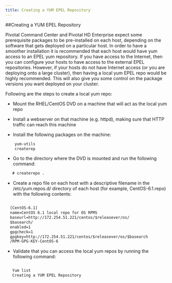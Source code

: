 ```yaml
---
title: Creating a YUM EPEL Repository 
---
```


##Creating a YUM EPEL Repository


Pivotal Command Center and Pivotal HD Enterprise expect some prerequisite
packages to be pre-installed on each host, depending on the software that gets
deployed on a particular host. In order to have a smoother installation it is
recommended that each host would have yum access to an EPEL yum repository. If
you have access to the Internet, then you can configure your hosts to have access to
the external EPEL repositories. However, if your hosts do not have Internet access (or
you are deploying onto a large cluster), then having a local yum EPEL repo would be
highly recommended. This will also give you some control on the package versions
you want deployed on your cluster.

Following are the steps to create a local yum repo:

* Mount the RHEL/CentOS DVD on a machine that will act as the local yum repo

* Install a webserver on that machine (e.g. httpd), making sure that HTTP traffic can
  reach this machine

*  Install the following packages on the machine:

```xml
    yum-utils
    createrep
```
*  Go to the directory where the DVD is mounted and run the following command:

```xml
   # createrepo .
```

* Create a repo file on each host with a descriptive filename in the
  /etc/yum.repos.d/ directory of each host (for example, CentOS-6.1.repo)
  with the following contents:

```xml

  [CentOS-6.1]
  name=CentOS 6.1 local repo for OS RPMS
  baseurl=http://172.254.51.221/centos/$releasever/os/
  $basearch/
  enabled=1
  gpgcheck=1
  gpgkey=http://172.254.51.221/centos/$releasever/os/$basearch
  /RPM-GPG-KEY-CentOS-6

```
* Validate that you can access the local yum repos by running the following
      command:

```xml

   Yum list
   Creating a YUM EPEL Repository

```
